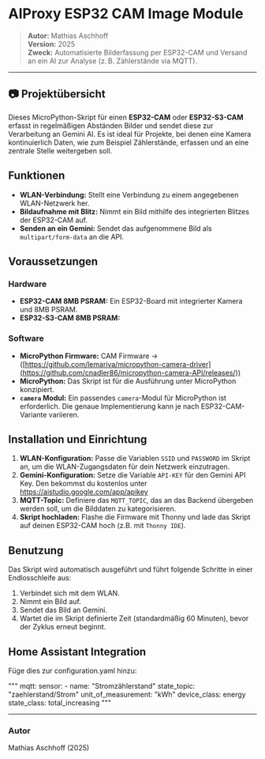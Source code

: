 # AIProxy ESP32 CAM Image Module

> **Autor:** Mathias Aschhoff  
> **Version:** 2025  
> **Zweck:** Automatisierte Bilderfassung per ESP32-CAM und Versand an ein AI zur Analyse (z. B. Zählerstände via MQTT).  

---

## 📷 Projektübersicht

Dieses MicroPython-Skript für einen **ESP32-CAM** oder **ESP32-S3-CAM** erfasst in regelmäßigen Abständen Bilder und sendet diese zur Verarbeitung an Gemini AI. Es ist ideal für Projekte, bei denen eine Kamera kontinuierlich Daten, wie zum Beispiel Zählerstände, erfassen und an eine zentrale Stelle weitergeben soll.

## Funktionen

* **WLAN-Verbindung:** Stellt eine Verbindung zu einem angegebenen WLAN-Netzwerk her.
* **Bildaufnahme mit Blitz:** Nimmt ein Bild mithilfe des integrierten Blitzes der ESP32-CAM auf.
* **Senden an ein Gemini:** Sendet das aufgenommene Bild als `multipart/form-data` an die API.

## Voraussetzungen

### Hardware

* **ESP32-CAM 8MB PSRAM:** Ein ESP32-Board mit integrierter Kamera und 8MB PSRAM.
* **ESP32-S3-CAM 8MB PSRAM:** 

### Software

* **MicroPython Firmware:** CAM Firmware -> ([https://github.com/lemariva/micropython-camera-driver](https://github.com/cnadler86/micropython-camera-API/releases/))
* **MicroPython:** Das Skript ist für die Ausführung unter MicroPython konzipiert.
* **`camera` Modul:** Ein passendes `camera`-Modul für MicroPython ist erforderlich. Die genaue Implementierung kann je nach ESP32-CAM-Variante variieren.

## Installation und Einrichtung

1.  **WLAN-Konfiguration:**
    Passe die Variablen `SSID` und `PASSWORD` im Skript an, um die WLAN-Zugangsdaten für dein Netzwerk einzutragen.
2.  **Gemini-Konfiguration:**
    Setze die Variable `API-KEY` für den Gemini API Key. Den bekommst du kostenlos unter https://aistudio.google.com/app/apikey
3.  **MQTT-Topic:**
    Definiere das `MQTT_TOPIC`, das an das Backend übergeben werden soll, um die Bilddaten zu kategorisieren.
4.  **Skript hochladen:**
    Flashe die Firmware mit Thonny und lade das Skript auf deinen ESP32-CAM hoch (z.B. mit `Thonny IDE`).

## Benutzung

Das Skript wird automatisch ausgeführt und führt folgende Schritte in einer Endlosschleife aus:

1.  Verbindet sich mit dem WLAN.
2.  Nimmt ein Bild auf.
3.  Sendet das Bild an Gemini.
4.  Wartet die im Skript definierte Zeit (standardmäßig 60 Minuten), bevor der Zyklus erneut beginnt.

## Home Assistant Integration

Füge dies zur configuration.yaml hinzu:

"""
mqtt:
  sensor:
    - name: "Stromzählerstand"
      state_topic: "zaehlerstand/Strom"
      unit_of_measurement: "kWh"
      device_class: energy
      state_class: total_increasing
"""


---

### Autor

Mathias Aschhoff (2025)



